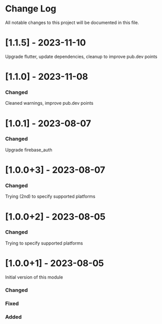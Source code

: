 # Change Log
All notable changes to this project will be documented in this file.
 
# [1.1.5] - 2023-11-10

Upgrade flutter, update dependencies, cleanup to improve pub.dev points

# [1.1.0] - 2023-11-08

### Changed
Cleaned warnings, improve pub.dev points

# [1.0.1] - 2023-08-07

### Changed
Upgrade firebase_auth

# [1.0.0+3] - 2023-08-07

### Changed
Trying (2nd) to specify supported platforms

# [1.0.0+2] - 2023-08-05

### Changed
Trying to specify supported platforms

# [1.0.0+1] - 2023-08-05

Initial version of this module

### Changed

### Fixed

### Added

